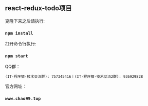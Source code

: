 
## react-redux-todo项目

克隆下来之后请执行:

### `npm install`

打开命令行执行:

### `npm start`

QQ群：

`(IT-程序猿-技术交流群): 757345416丨(IT-程序猿-技术交流2群): 936929828`

官方网址：

### `www.chao99.top`